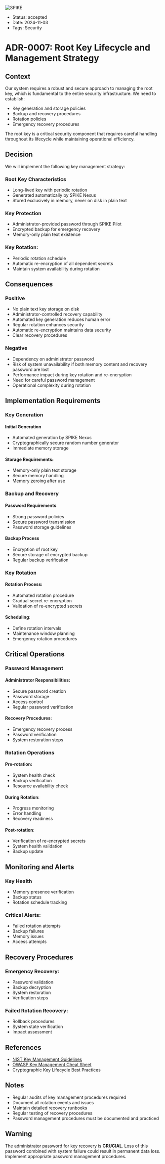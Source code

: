 ![SPIKE](../assets/spike-banner.png)

- Status: accepted
- Date: 2024-11-03
- Tags: Security

# ADR-0007: Root Key Lifecycle and Management Strategy

## Context

Our system requires a robust and secure approach to managing the root key, 
which is fundamental to the entire security infrastructure. We need to establish:
- Key generation and storage policies
- Backup and recovery procedures
- Rotation policies
- Emergency recovery procedures

The root key is a critical security component that requires careful handling 
throughout its lifecycle while maintaining operational efficiency.

## Decision

We will implement the following key management strategy:

### Root Key Characteristics
- Long-lived key with periodic rotation
- Generated automatically by SPIKE Nexus
- Stored exclusively in memory, never on disk in plain text

### Key Protection
- Administrator-provided password through SPIKE Pilot
- Encrypted backup for emergency recovery
- Memory-only plain text existence

### Key Rotation:
- Periodic rotation schedule
- Automatic re-encryption of all dependent secrets
- Maintain system availability during rotation

## Consequences

### Positive
- No plain text key storage on disk
- Administrator-controlled recovery capability
- Automated key generation reduces human error
- Regular rotation enhances security
- Automatic re-encryption maintains data security
- Clear recovery procedures

### Negative
- Dependency on administrator password
- Risk of system unavailability if both memory content and recovery password are lost
- Performance impact during key rotation and re-encryption
- Need for careful password management
- Operational complexity during rotation

## Implementation Requirements

### Key Generation

#### Initial Generation
- Automated generation by SPIKE Nexus
- Cryptographically secure random number generator
- Immediate memory storage

#### Storage Requirements:
- Memory-only plain text storage
- Secure memory handling
- Memory zeroing after use

### Backup and Recovery

#### Password Requirements
- Strong password policies
- Secure password transmission
- Password storage guidelines

#### Backup Process
- Encryption of root key
- Secure storage of encrypted backup
- Regular backup verification

### Key Rotation

#### Rotation Process:
- Automated rotation procedure
- Gradual secret re-encryption
- Validation of re-encrypted secrets

#### Scheduling:
- Define rotation intervals
- Maintenance window planning
- Emergency rotation procedures

## Critical Operations

### Password Management

#### Administrator Responsibilities:
- Secure password creation
- Password storage
- Access control
- Regular password verification

#### Recovery Procedures:
- Emergency recovery process
- Password verification
- System restoration steps

### Rotation Operations

#### Pre-rotation:
- System health check
- Backup verification
- Resource availability check

#### During Rotation:
- Progress monitoring
- Error handling
- Recovery readiness

#### Post-rotation:
- Verification of re-encrypted secrets
- System health validation
- Backup update

## Monitoring and Alerts

### Key Health
- Memory presence verification
- Backup status
- Rotation schedule tracking

### Critical Alerts:
- Failed rotation attempts
- Backup failures
- Memory issues
- Access attempts

## Recovery Procedures

### Emergency Recovery:
- Password validation
- Backup decryption
- System restoration
- Verification steps

### Failed Rotation Recovery:
- Rollback procedures
- System state verification
- Impact assessment

## References
- [NIST Key Management Guidelines](https://csrc.nist.gov/projects/key-management/key-management-guidelines)
- [OWASP Key Management Cheat Sheet](https://cheatsheetseries.owasp.org/cheatsheets/Cryptographic_Storage_Cheat_Sheet.html)
- Cryptographic Key Lifecycle Best Practices

## Notes
- Regular audits of key management procedures required
- Document all rotation events and issues
- Maintain detailed recovery runbooks
- Regular testing of recovery procedures
- Password management procedures must be documented and practiced

## Warning

The administrator password for key recovery is **CRUCIAL**. Loss of this password 
combined with system failure could result in permanent data loss. Implement 
appropriate password management procedures.
